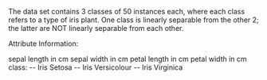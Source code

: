 The data set contains 3 classes of 50 instances each, where each class refers to a type of iris plant. One class is linearly separable from the other 2; the latter are NOT linearly separable from each other.

Attribute Information:

sepal length in cm sepal width in cm petal length in cm petal width in cm class: -- Iris Setosa -- Iris Versicolour -- Iris Virginica
